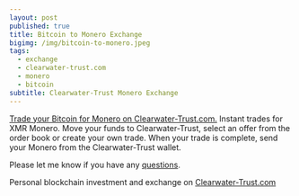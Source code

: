 ```yaml
---
layout: post
published: true
title: Bitcoin to Monero Exchange
bigimg: /img/bitcoin-to-monero.jpeg
tags:
  - exchange
  - clearwater-trust.com
  - monero
  - bitcoin
subtitle: Clearwater-Trust Monero Exchange
---
```

[Trade your Bitcoin for Monero on Clearwater-Trust.com.](https://clearwater-trust.com) Instant trades for XMR Monero. Move your funds to Clearwater-Trust, select an offer from the order book or create your own trade. When your trade is complete, send your Monero from the Clearwater-Trust wallet.

<script type="text/javascript" src="https://files.coinmarketcap.com/static/widget/currency.js"></script>
<div class="coinmarketcap-currency-widget" data-currencyid="328" data-base="BTC" data-secondary="USD" data-ticker="true" data-rank="true" data-marketcap="true" data-volume="true" data-stats="USD" data-statsticker="false"></div>

Please let me know if you have any [questions](https://clearwater-trust.com/contact/).

Personal blockchain investment and exchange on [Clearwater-Trust.com](https://clearwater-trust.com)
